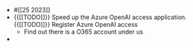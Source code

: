 - #[[25 2023]]
- {{[[TODO]]}}  Speed up the Azure OpenAI access application. {{[[TODO]]}}  Register Azure OpenAI access
    - Find out there is a O365 account under us
- 
